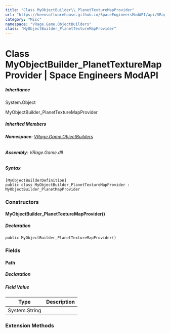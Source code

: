 ```yaml
---
title: "Class MyObjectBuilder\\_PlanetTextureMapProvider"
url: "https://keensoftwarehouse.github.io/SpaceEngineersModAPI/api/VRage.Game.ObjectBuilders.MyObjectBuilder_PlanetTextureMapProvider.html"
category: "Misc"
namespace: "VRage.Game.ObjectBuilders"
class: "MyObjectBuilder_PlanetTextureMapProvider"
---
```


# Class MyObjectBuilder\_PlanetTextureMapProvider | Space Engineers ModAPI

##### Inheritance

System.Object

MyObjectBuilder\_PlanetTextureMapProvider

##### Inherited Members

###### **Namespace**: [VRage.Game.ObjectBuilders](https://keensoftwarehouse.github.io/SpaceEngineersModAPI/api/VRage.Game.ObjectBuilders.html)

###### **Assembly**: VRage.Game.dll

##### Syntax

```
[MyObjectBuilderDefinition]
public class MyObjectBuilder_PlanetTextureMapProvider : MyObjectBuilder_PlanetMapProvider
```

### Constructors

#### MyObjectBuilder\_PlanetTextureMapProvider()

##### Declaration

```
public MyObjectBuilder_PlanetTextureMapProvider()
```

### Fields

#### Path

##### Declaration

##### Field Value

| Type | Description |
| --- | --- |
| System.String |     |

### Extension Methods